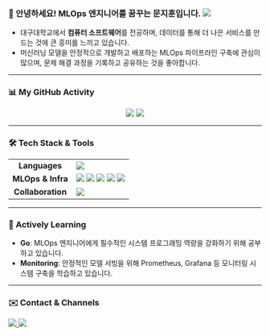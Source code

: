 ### 👋 안녕하세요! MLOps 엔지니어를 꿈꾸는 문지훈입니다. <img src="https://komarev.com/ghpvc/?username=jihun-moon&label=Profile%20Views&color=ff69b4&style=for-the-badge"/>

- 대구대학교에서 **컴퓨터 소프트웨어**를 전공하며, 데이터를 통해 더 나은 서비스를 만드는 것에 큰 흥미를 느끼고 있습니다.
- 머신러닝 모델을 안정적으로 개발하고 배포하는 MLOps 파이프라인 구축에 관심이 많으며, 문제 해결 과정을 기록하고 공유하는 것을 좋아합니다.

---

### 📊 My GitHub Activity
<p align="center">
  <img src="https://github-readme-stats.vercel.app/api?username=jihun-moon&show_icons=true&theme=radical&rank_icon=github" />
  <img src="https://github-readme-stats.vercel.app/api/top-langs/?username=jihun-moon&layout=compact&theme=radical" />
</p>

---

### 🛠️ Tech Stack & Tools

<table>
  <tr>
    <td align="center"><strong>Languages</strong></td>
    <td>
      <img src="https://img.shields.io/badge/Python-3776AB?style=for-the-badge&logo=Python&logoColor=white"/>
    </td>
  </tr>
  <tr>
    <td align="center"><strong>MLOps & Infra</strong></td>
    <td>
      <img src="https://img.shields.io/badge/Docker-2496ED?style=for-the-badge&logo=Docker&logoColor=white"/>
      <img src="https://img.shields.io/badge/Kubernetes-326CE5?style=for-the-badge&logo=Kubernetes&logoColor=white"/>
      <img src="https://img.shields.io/badge/Amazon_AWS-232F3E?style=for-the-badge&logo=Amazon-AWS&logoColor=white"/>
      <img src="https://img.shields.io/badge/GitHub_Actions-2088FF?style=for-the-badge&logo=GitHub-Actions&logoColor=white"/>
      <img src="https://img.shields.io/badge/Terraform-7B42BC?style=for-the-badge&logo=Terraform&logoColor=white"/>
    </td>
  </tr>
  <tr>
    <td align="center"><strong>Collaboration</strong></td>
    <td>
      <img src="https://img.shields.io/badge/Notion-000000?style=for-the-badge&logo=notion&logoColor=white"/>
    </td>
  </tr>
</table>

---

### 🌱 Actively Learning

- **Go**: MLOps 엔지니어에게 필수적인 시스템 프로그래밍 역량을 강화하기 위해 공부하고 있습니다.
- **Monitoring**: 안정적인 모델 서빙을 위해 Prometheus, Grafana 등 모니터링 시스템 구축을 학습하고 있습니다.

---

### ✉️ Contact & Channels

<p align="left">
  <a href="mailto:jihun0948@naver.com">
    <img src="https://img.shields.io/badge/Email-03C75A?style=for-the-badge&logo=naver&logoColor=white"/>
  </a>
  <a href="https://www.notion.so/26d72d9f979f8097a1c1d6585ec7feec">
    <img src="https://img.shields.io/badge/Portfolio-FFFFFF?style=for-the-badge&logo=Notion&logoColor=black"/>
  </a>
</p>
